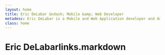 ```yaml
---
layout: home
title: Eric DeLabar &ndash; Mobile &amp; Web Developer
metadesc: Eric DeLabar is a Mobile and Web Application developer and designer specializing in User Experience, Web Standards, Java, and JavaScript.
class: home
---
```

# Eric DeLabarlinks.markdown